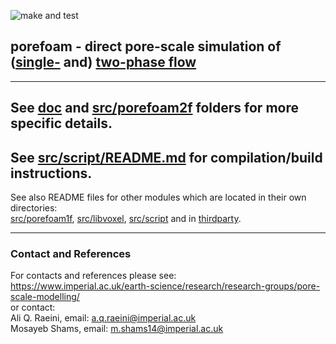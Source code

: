 ![make and test](https://github.com/aliraeini/porefoam/workflows/make%20and%20test/badge.svg?branch=master)

## porefoam - direct pore-scale simulation of ([single-](src/porefoam1f) and) [two-phase flow](src/porefoam2f)

 ----------------------------------------------------------------    

## See [doc](doc) and [src/porefoam2f](src/porefoam2f) folders for more specific details.

## See [src/script/README.md](src/script/README.md) for compilation/build instructions.

See also README files for other modules which are located in their own directories:    
[src/porefoam1f](src/porefoam1f), [src/libvoxel](src/libvoxel), [src/script](src/script) and in [thirdparty](thirdparty).
 

 ----------------------------------------------------------------


### Contact and References ###

For contacts and references please see:    
https://www.imperial.ac.uk/earth-science/research/research-groups/pore-scale-modelling/    
or contact:    
 Ali Q. Raeini, email: a.q.raeini@imperial.ac.uk     
 Mosayeb Shams, email: m.shams14@imperial.ac.uk     

